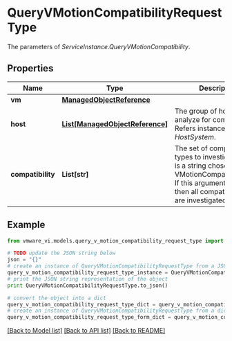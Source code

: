 # QueryVMotionCompatibilityRequestType

The parameters of *ServiceInstance.QueryVMotionCompatibility*. 

## Properties
Name | Type | Description | Notes
------------ | ------------- | ------------- | -------------
**vm** | [**ManagedObjectReference**](ManagedObjectReference.md) |  | 
**host** | [**List[ManagedObjectReference]**](ManagedObjectReference.md) | The group of hosts to analyze for compatibility.  Refers instances of *HostSystem*.  | 
**compatibility** | **List[str]** | The set of compatibility types to investigate. Each is a string chosen from VMotionCompatibilityType. If this argument is not set, then all compatibility types are investigated.  | [optional] 

## Example

```python
from vmware_vi.models.query_v_motion_compatibility_request_type import QueryVMotionCompatibilityRequestType

# TODO update the JSON string below
json = "{}"
# create an instance of QueryVMotionCompatibilityRequestType from a JSON string
query_v_motion_compatibility_request_type_instance = QueryVMotionCompatibilityRequestType.from_json(json)
# print the JSON string representation of the object
print QueryVMotionCompatibilityRequestType.to_json()

# convert the object into a dict
query_v_motion_compatibility_request_type_dict = query_v_motion_compatibility_request_type_instance.to_dict()
# create an instance of QueryVMotionCompatibilityRequestType from a dict
query_v_motion_compatibility_request_type_form_dict = query_v_motion_compatibility_request_type.from_dict(query_v_motion_compatibility_request_type_dict)
```
[[Back to Model list]](../README.md#documentation-for-models) [[Back to API list]](../README.md#documentation-for-api-endpoints) [[Back to README]](../README.md)


